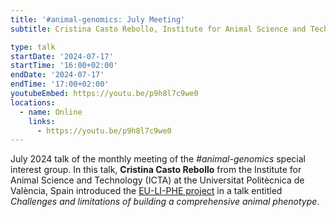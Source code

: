 ```yaml
---
title: '#animal-genomics: July Meeting'
subtitle: Cristina Casto Rebollo, Institute for Animal Science and Technology (ICTA), Universitat Politècnica de València, Spain

type: talk
startDate: '2024-07-17'
startTime: '16:00+02:00'
endDate: '2024-07-17'
endTime: '17:00+02:00'
youtubeEmbed: https://youtu.be/p9h8l7c9we0
locations:
  - name: Online
    links:
      - https://youtu.be/p9h8l7c9we0
---
```


July 2024 talk of the monthly meeting of the _#animal-genomics_ special interest group.
In this talk, **Cristina Casto Rebollo** from the Institute for Animal Science and Technology (ICTA) at the Universitat Politècnica de València, Spain introduced the [EU-LI-PHE project](https://www.cost.eu/actions/CA22112/) in a talk entitled _Challenges and limitations of building a comprehensive animal phenotype_.
